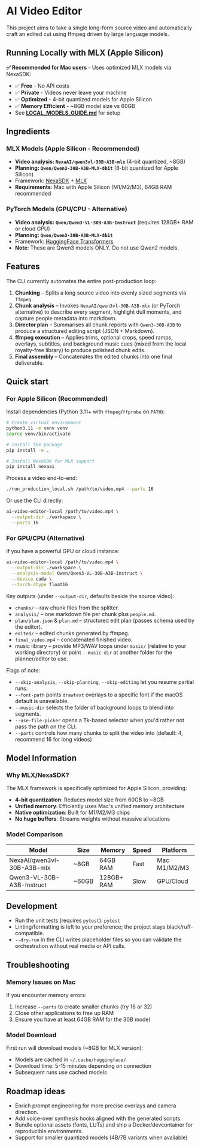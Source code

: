 # AI Video Editor

This project aims to take a single long-form source video and automatically craft an edited cut using ffmpeg driven by large language models.

## Running Locally with MLX (Apple Silicon)

**✅ Recommended for Mac users** - Uses optimized MLX models via NexaSDK:
- ✅ **Free** - No API costs
- ✅ **Private** - Videos never leave your machine
- ✅ **Optimized** - 4-bit quantized models for Apple Silicon
- ✅ **Memory Efficient** - ~8GB model size vs 60GB
- See **[LOCAL_MODELS_GUIDE.md](LOCAL_MODELS_GUIDE.md)** for setup

## Ingredients

### MLX Models (Apple Silicon - Recommended)
- **Video analysis: `NexaAI/qwen3vl-30B-A3B-mlx`** (4-bit quantized, ~8GB)
- **Planning: `Qwen/Qwen3-30B-A3B-MLX-8bit`** (8-bit quantized for Apple Silicon)
- Framework: [NexaSDK](https://github.com/NexaAI/nexa-sdk) + [MLX](https://github.com/ml-explore/mlx)
- **Requirements**: Mac with Apple Silicon (M1/M2/M3), 64GB RAM recommended

### PyTorch Models (GPU/CPU - Alternative)
- **Video analysis: `Qwen/Qwen3-VL-30B-A3B-Instruct`** (requires 128GB+ RAM or cloud GPU)
- **Planning: `Qwen/Qwen3-30B-A3B-MLX-8bit`**
- Framework: [HuggingFace Transformers](https://huggingface.co/docs/transformers)
- **Note**: These are Qwen3 models ONLY. Do not use Qwen2 models.

## Features

The CLI currently automates the entire post-production loop:

1. **Chunking** – Splits a long source video into evenly sized segments via `ffmpeg`.
2. **Chunk analysis** – Invokes `NexaAI/qwen3vl-30B-A3B-mlx` (or PyTorch alternative) to describe every segment, highlight dull moments, and capture people metadata into markdown.
3. **Director plan** – Summarises all chunk reports with `Qwen3-30B-A3B` to produce a structured editing script (JSON + Markdown).
4. **ffmpeg execution** – Applies trims, optional crops, speed ramps, overlays, subtitles, and background music cues (mixed from the local royalty-free library) to produce polished chunk edits.
5. **Final assembly** – Concatenates the edited chunks into one final deliverable.

## Quick start

### For Apple Silicon (Recommended)

Install dependencies (Python 3.11+ with `ffmpeg`/`ffprobe` on `PATH`):

```bash
# Create virtual environment
python3.11 -m venv venv
source venv/bin/activate

# Install the package
pip install -e .

# Install NexaSDK for MLX support
pip install nexaai
```

Process a video end-to-end:

```bash
./run_production_local.sh /path/to/video.mp4 --parts 16
```

Or use the CLI directly:

```bash
ai-video-editor-local /path/to/video.mp4 \
  --output-dir ./workspace \
  --parts 16
```

### For GPU/CPU (Alternative)

If you have a powerful GPU or cloud instance:

```bash
ai-video-editor-local /path/to/video.mp4 \
  --output-dir ./workspace \
  --analysis-model Qwen/Qwen3-VL-30B-A3B-Instruct \
  --device cuda \
  --torch-dtype float16
```

Key outputs (under `--output-dir`, defaults beside the source video):

- `chunks/` – raw chunk files from the splitter.
- `analysis/` – one markdown file per chunk plus `people.md`.
- `plan/plan.json` & `plan.md` – structured edit plan (passes schema used by the editor).
- `edited/` – edited chunks generated by ffmpeg.
- `final_video.mp4` – concatenated finished video.
- music library – provide MP3/WAV loops under `music/` (relative to your working directory) or point `--music-dir` at another folder for the planner/editor to use.

Flags of note:

- `--skip-analysis`, `--skip-planning`, `--skip-editing` let you resume partial runs.
- `--font-path` points `drawtext` overlays to a specific font if the macOS default is unavailable.
- `--music-dir` selects the folder of background loops to blend into segments.
- `--use-file-picker` opens a Tk-based selector when you'd rather not pass the path on the CLI.
- `--parts` controls how many chunks to split the video into (default: 4, recommend 16 for long videos)

## Model Information

### Why MLX/NexaSDK?

The MLX framework is specifically optimized for Apple Silicon, providing:
- **4-bit quantization**: Reduces model size from 60GB to ~8GB
- **Unified memory**: Efficiently uses Mac's unified memory architecture
- **Native optimization**: Built for M1/M2/M3 chips
- **No huge buffers**: Streams weights without massive allocations

### Model Comparison

| Model | Size | Memory | Speed | Platform |
|-------|------|--------|-------|----------|
| NexaAI/qwen3vl-30B-A3B-mlx | ~8GB | 64GB RAM | Fast | Mac M1/M2/M3 |
| Qwen3-VL-30B-A3B-Instruct | ~60GB | 128GB+ RAM | Slow | GPU/Cloud |

## Development

- Run the unit tests (requires `pytest`): `pytest`
- Linting/formatting is left to your preference; the project stays black/ruff-compatible.
- `--dry-run` in the CLI writes placeholder files so you can validate the orchestration without real media or API calls.

## Troubleshooting

### Memory Issues on Mac
If you encounter memory errors:
1. Increase `--parts` to create smaller chunks (try 16 or 32)
2. Close other applications to free up RAM
3. Ensure you have at least 64GB RAM for the 30B model

### Model Download
First run will download models (~8GB for MLX version):
- Models are cached in `~/.cache/huggingface/`
- Download time: 5-15 minutes depending on connection
- Subsequent runs use cached models

## Roadmap ideas

- Enrich prompt engineering for more precise overlays and camera direction.
- Add voice-over synthesis hooks aligned with the generated scripts.
- Bundle optional assets (fonts, LUTs) and ship a Docker/devcontainer for reproducible environments.
- Support for smaller quantized models (4B/7B variants when available)
